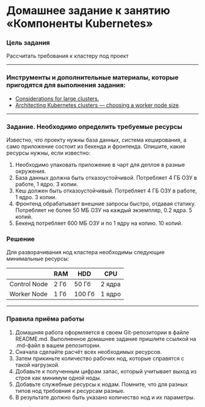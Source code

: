 # Домашнее задание к занятию «Компоненты Kubernetes»

### Цель задания

Рассчитать требования к кластеру под проект

------

### Инструменты и дополнительные материалы, которые пригодятся для выполнения задания:

- [Considerations for large clusters](https://kubernetes.io/docs/setup/best-practices/cluster-large/),
- [Architecting Kubernetes clusters — choosing a worker node size](https://learnk8s.io/kubernetes-node-size).

------

### Задание. Необходимо определить требуемые ресурсы
Известно, что проекту нужны база данных, система кеширования, а само приложение состоит из бекенда и фронтенда. Опишите, какие ресурсы нужны, если известно:

1. Необходимо упаковать приложение в чарт для деплоя в разные окружения. 
2. База данных должна быть отказоустойчивой. Потребляет 4 ГБ ОЗУ в работе, 1 ядро. 3 копии. 
3. Кеш должен быть отказоустойчивый. Потребляет 4 ГБ ОЗУ в работе, 1 ядро. 3 копии. 
4. Фронтенд обрабатывает внешние запросы быстро, отдавая статику. Потребляет не более 50 МБ ОЗУ на каждый экземпляр, 0.2 ядра. 5 копий. 
5. Бекенд потребляет 600 МБ ОЗУ и по 1 ядру на копию. 10 копий.


### Решение

Для разворачивания нод кластера необходимы следующие минимальные ресурсы:

|            |RAM  |HDD   |CPU   |
|------------|-----|------|------|
|Control Node|2 Гб |50 Гб |2 ядра|
|Worker Node |1 Гб |100 Гб|1 ядро|

----

### Правила приёма работы

1. Домашняя работа оформляется в своем Git-репозитории в файле README.md. Выполненное домашнее задание пришлите ссылкой на .md-файл в вашем репозитории.
2. Сначала сделайте расчёт всех необходимых ресурсов.
3. Затем прикиньте количество рабочих нод, которые справятся с такой нагрузкой.
4. Добавьте к полученным цифрам запас, который учитывает выход из строя как минимум одной ноды. 
5. Добавьте служебные ресурсы к нодам. Помните, что для разных типов нод требовния к ресурсам разные. 
6. В результате должно быть указано количество нод и их параметры.

